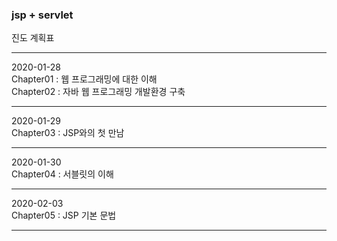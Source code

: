### jsp + servlet

진도 계획표
  
---  
  
2020-01-28  
Chapter01 : 웹 프로그래밍에 대한 이해  
Chapter02 : 자바 웹 프로그래밍 개발환경 구축  
  
---   
  
2020-01-29  
Chapter03 : JSP와의 첫 만남  
  
---   
  
2020-01-30  
Chapter04 : 서블릿의 이해  
  
---
  
2020-02-03  
Chapter05 : JSP 기본 문법  
  
---
